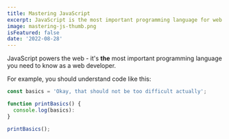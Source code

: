 ```yaml
---
title: Mastering JavaScript
excerpt: JavaScript is the most important programming language for web development. You probably dont know it well enough!
image: mastering-js-thumb.png
isFeatured: false
date: '2022-08-28'
---
```


JavaScript powers the web - it's **the** most important programming language you need to know as a web developer.

For example, you should understand code like this:

```js
const basics = 'Okay, that should not be too difficult actually';

function printBasics() {
  console.log(basics):
}

printBasics();
```
